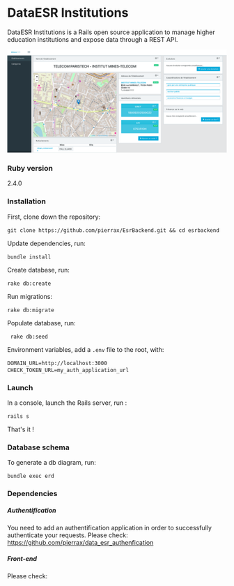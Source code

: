 # DataESR Institutions

DataESR Institutions is a Rails open source application to manage higher education institutions and expose data through a REST API. 

![Data ESR Institutions](public/data_esr_institutions_home.png)

### Ruby version

2.4.0

### Installation

First, clone down the repository:

    git clone https://github.com/pierrax/EsrBackend.git && cd esrbackend

Update dependencies, run:

    bundle install

Create database, run:

    rake db:create

Run migrations:

    rake db:migrate
    
Populate database, run:
     
     rake db:seed
    
Environment variables, add a ```.env``` file to the root, with:

    DOMAIN_URL=http://localhost:3000
    CHECK_TOKEN_URL=my_auth_application_url
    

### Launch 

In a console, launch the Rails server, run :

    rails s

That's it !

### Database schema

To generate a db diagram, run:

    bundle exec erd

### Dependencies

##### Authentification

You need to add an authentification application in order to successfully authenticate your requests.
Please check: https://github.com/pierrax/data_esr_authenfication

##### Front-end

Please check: 
